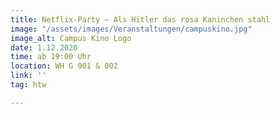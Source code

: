 ```yaml
---
title: Netflix-Party – Als Hitler das rosa Kaninchen stahl
image: "/assets/images/Veranstaltungen/campuskino.jpg"
image_alt: Campus Kino Logo
date: 1.12.2020
time: ab 19:00 Uhr
location: WH G 001 & 002
link: ''
tag: htw

---
```

